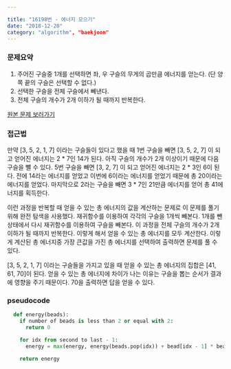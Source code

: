 ```yaml
---

title: "16198번 - 에너지 모으기" 
date: "2018-12-20"
category: "algorithm", "baekjoon"
---
```

### 문제요약

1.	주어진 구슬중 1개를 선택하면 좌, 우 구슬의 무게의 곱만큼 에너지를 얻는다. (단 양쪽 끝의 구슬은 선택할 수 없다.)
2.	선택한 구슬을 전체 구슬에서 빼낸다.
3.	전체 구슬의 개수가 2개 이하가 될 때까지 반복한다.

[원본 문제 보러가기](https://www.acmicpc.net/problem/16198)

### 접근법

만약 [3, 5, 2, 1, 7] 이라는 구슬들이 있다고 했을 때 1번 구슬을 빼면 [3, 5, 2, 7] 이 되고 얻어진 에너지는 2 * 7인 14가 된다. 아직 구슬의 개수가 2개 이상이기 때문에 다음 구슬을 뺄 수 있다. 5번 구슬을 빼면 [3, 2, 7] 이 되고 얻어진 에너지는 2 * 3인 6이 된다. 전에 14라는 에너지를 얻었고 이번에 6이라는 에너지를 얻었기 때문에 총 20이라는 에너지를 얻었다. 마지막으로 2라는 구슬을 빼면 3 * 7인 21만큼 에너지를 얻어 총 41에너지를 획득한다.

이런 과정을 반복할 때 얻을 수 있는 총 에너지의 값을 계산하는 문제로 이 문제를 풀기 위해 완전 탐색을 사용했다. 재귀함수를 이용하여 각각의 구슬을 1개씩 빼본다. 1개를 뺀 상태에서 다시 재귀함수를 이용하여 구슬을 빼본다. 이 과정을 전체 구슬의 개수가 2개 이하가 될 때까지 반복한다. 이렇게 해서 얻을 수 있는 총 에너지를 모두 계산한다. 이렇게 계산된 총 에너지중 가장 큰값을 가진 총 에너지를 선택하여 출력하면 문제를 풀 수 있다.

[3, 5, 2, 1, 7] 이라는 구슬들을 가지고 있을 때 얻을 수 있는 총 에너지의 집합은 [41, 61, 70]이 된다. 얻을 수 있는 총 에너지에 차이가 나는 이유는 구슬을 뽑는 순서가 결과에 영향을 주기 때문이다. 70을 출력하면 답을 얻을 수 있다.

### pseudocode

```python
  def energy(beads):
    if number of beads is less than 2 or equal with 2:
      return 0

    for idx from second to last - 1:
      energy = max(energy, energy(beads.pop(idx)) + bead[idx - 1] * bead[idx + 1])

    return energy
```
